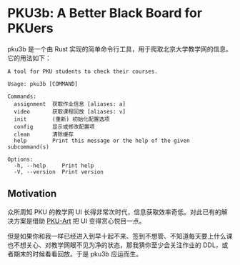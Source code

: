 # PKU3b: A Better Black Board for PKUers

pku3b 是一个由 Rust 实现的简单命令行工具，用于爬取北京大学教学网的信息。它的用法如下：

```
A tool for PKU students to check their courses.

Usage: pku3b [COMMAND]

Commands:
  assignment  获取作业信息 [aliases: a]
  video       获取课程回放 [aliases: v]
  init        (重新) 初始化配置选项
  config      显示或修改配置项
  clean       清除缓存
  help        Print this message or the help of the given subcommand(s)

Options:
  -h, --help     Print help
  -V, --version  Print version
```

## Motivation

众所周知 PKU 的教学网 UI 长得非常次时代，信息获取效率奇低。对此已有的解决方案是借助 [PKU-Art](https://github.com/zhuozhiyongde/PKU-Art) 把 UI 变得赏心悦目一点。

但是如果你和我一样已经进入到早十起不来、签到不想管、不知道每天要上什么课也不想关心、对教学网眼不见为净的状态，那我猜你至少会关注作业的 DDL，或者期末的时候看看回放。于是 pku3b 应运而生。
